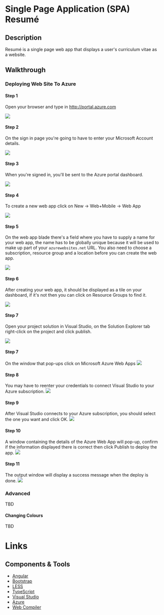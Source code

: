 ﻿# Single Page Application (SPA) Resumé

## Description

Resumé is a single page web app that displays a user's curriculum vitae as a website.  

## Walkthrough

### Deploying Web Site To Azure

#### Step 1

Open your browser and type in http://portal.azure.com

![](Documentation/images/img1.png?raw=true)

#### Step 2

On the sign in page you're going to have to enter your Microsoft Account details.

![](Documentation/images/img2.png?raw=true)

#### Step 3

When you're signed in, you'll be sent to the Azure portal dashboard.

![](Documentation/images/img3.png?raw=true)

#### Step 4

To create a new web app click on New → Web+Mobile → Web App

![](Documentation/images/img4.png?raw=true)

#### Step 5

On the web app blade there's a field where you have to supply a name for your web app, the name has to be globally unique because it will be used to make up part of your `azurewebsites.net` URL. You also need to choose a subscription, resource group and a location before you can create the web app.

![](Documentation/images/img5.png?raw=true)

#### Step 6

After creating your web app, it should be displayed as a tile on your dashboard, if it's not then you can click on Resource Groups to find it.

![](Documentation/images/img6.png?raw=true)

#### Step 7

Open your project solution in Visual Studio, on the Solution Explorer tab right-click on the project and click publish.

![](Documentation/images/img7.png)

#### Step 7 

On the window that pop-ups click on Microsoft Azure Web Apps
![](Documentation/images/img8.png)


#### Step 8

You may have to reenter your credentials to connect Visual Studio to your Azure subscription.
![](Documentation/images/img9.png)

#### Step 9

After Visual Studio connects to your Azure subscription, you should select the one you want and click OK.
![](Documentation/images/img12.png)

#### Step 10 

A window containing the details of the Azure Web App will pop-up, confirm if the information displayed there is correct then click Publish to deploy the app. 
![](Documentation/images/img13.png)


#### Step 11

The output window will display a success message when the deploy is done.
![](Documentation/images/img14.png)



### Advanced

TBD

#### Changing Colours

TBD

# Links

## Components &amp; Tools

- [Angular](https://angularjs.org)
- [Bootstrap](http://getbootstrap.com)
- [LESS](http://lesscss.org)
- [TypeScript](http://www.typescriptlang.org)
- [Visual Studio](https://www.visualstudio.com)
- [Azure](https://azure.microsoft.com)
- [Web Compiler](https://github.com/madskristensen/WebCompiler)